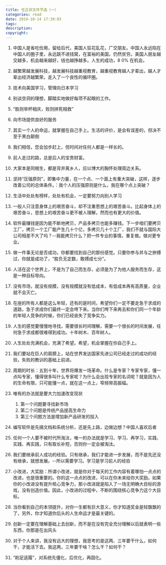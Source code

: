 ```yaml
---
title: 任正非文件节选（一）
categories: read
date: 2019-10-14 17:39:03
tags:
description:
copyright:
---
```


1. 中国人是省吃俭用，留给后代，美国人狂花乱花，广交朋友。中国人永远陷在中国人的圈子里，永远跳不进钱窝，在富裕的美国，仍然贫穷。美国人朋友越交越多，机会越来越好，钱也越挣越多。人生的成功，8 0% 在机会。

2. 越繁荣越发展科技，越发展科技越重视教育，越重视教育越人才辈出，越人才辈出经济越繁荣，走入了一个良性的循环圈。

3. 技术向美国学习，管理向日本学习

4. 别谈空洞的理想，脚踏实地做好每项不起眼的工作。

5. “胜则举杯相庆，败则拼死相救”

6. 向市场提供良好的服务

7. 其实一个人的命运，就掌握在自己手上。生活的评价，是会有误差的，但决不至于黑白颠倒

8. 我们相信，您会加步赶上，但时间对任何人都是一样长的。

9. 前人走过的路，总是后人的宝贵财富。

10. 大家本是同根生，都是背井离乡人，应以博大的胸怀处理周边关系。

11. 坚持“压强原则”，即集中力量，在一个点、一个面上有重大突破，这样，逐步改善公司的总体条件。：我个人的压强原则是什么，我在哪个点上突破？

12. 生活中处处有榜样，处处有机会，一定要努力向别人学习

13. 一般人只注意身体上的艰苦奋斗，却不注重思想上的艰苦奋斗。比起身体上的艰苦奋斗，思想上的艰苦奋斗更不被人理解，然而也有更大的价值。

14. 软件最赚钱是因为能不断地拷贝，产品多拷贝也能多赚钱。下一步咱们要拷贝工厂，拷贝一个工厂能产生几十个亿，多拷贝几十个工厂，我们不就与国际大公司相差不大了吗？--我能拷贝什么？把一件专业的事情，重复做。做对更专业。

15. 做一件事无论是否成功，你都要找到自己的那份感觉。只要你参与并与之拚搏过，你就是成功了，“胜负无定数，敢搏成七分”。

16. 人活在这个世界上，不是为了自己而生存，必须是为了为他人服务而生存，这是一种目标导向。

17. 没有市场，就没有规模，没有规模就没有低成本，有低成本再有高质量，企业就不会灭亡。

18. 在座的所有人都是这么年轻，还有的是时间，希望你们一定不要走急于求成的道路，急于求成你们最终一定会垮下来。当你们垮下来再去和你们同一个年龄的年轻人竞争的时候，你们已经丧失了竞争实力。

19. 人生的感觉要慢慢地寻找，需要很长时间理解，需要一个很长的时间发展，任何急于求成都很难得到成功。十年树木、百年树人。

20. 人生处处充满机会，充满了希望。希望，机会掌握在你自己手上。

21. 我们要站在巨人的肩膀上，站在世界发达国家先进公司已经走过的成功的经验，失败的教训的基础上前进。

22. 周期的时长：五到十年，世界将爆发一场革命。什么是专家？专家专家，懂一点叫专家，懂得很多叫什么专家呢？为什么会出现专家的名词呢？就是因为人的生命有限，只可能懂一点，就在这一点上，窄频带高振幅。

23. 唯有的办法就是要大力加速改变现状
	1. 第一个问题要寻找新市场
	2. 第二个问题是传统产品提高生命力
	3. 第三个问题方法是增加新产品研发的投入

24. 编写软件是先搞文档和系统分析，还是先上路，边做边想？中国人喜欢后者

25. 任何一个人要不被时代所淘汰，唯一的办法就是学习、学习、再学习，实践、实践、再实践，只有取长补短，否则你一定会被淘汰。

26. 我们要继承前人成功的经验。只有继承，我们才能进一步发展，而不是先还没有继承，就想发展。--所以需要学习。学习是学习前人的经验

27. 小改进，大奖励：所谓小改进，就是你对于每天的工作内容有着哪怕一点点的改进，也是很重要的。你的这一点点的改进，可以在你未来给你大奖励。如果你的小改进没有提升核心竞争力，那小改进就是陷入了一场无明确大目标的游戏，没有创造价值。因此，小改进的过程中，不断的围绕核心竞争力这个大目标。

28. 当你看到自己的本领提升，对你一生都有巨大意义，你才知道奖金是轻飘飘的了，另外，你才知道你后头的人生命运才是最关键的。

29. 创新一定要在理解基础上去创新，而不是在没有完全充分理解以后就表明一些东西，你那是在出风头

30. 对于个人来讲，我没有远大的理想，我思考的是这两、三年要干什么，如何干，才能活下去。我这两，三年要干啥？怎么干？如何干？

31. “削足适履”，对系统先僵化，后优化，再固化。

